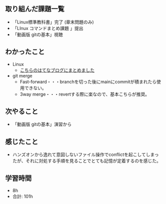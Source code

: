 ## 取り組んだ課題一覧
- 「Linux標準教科書」完了 (章末問題のみ)
- 「LInux コマンドまとめ課題 」提出
- 「動画版 gitの基本」視聴 
## わかったこと
- Linux 
    - [こちらのはてなブログにまとめました](https://yuki0224-1.hatenablog.com/entry/2024/08/19/190506?_gl=1*1nmwcnc*_gcl_au*NzYyMDcyMDg3LjE3MjM1OTk5NDk. "はてなブログ")
- git merge
    - Fast-forward・・・branchを切った後にmainにcommitが積まれたら使用できない。
    - 3way merge・・・revertする際に楽なので、基本こちらが推奨。

## 次やること
- 「動画版 gitの基本」演習から

## 感じたこと
 - ハンズオンから逸れて意図しないファイル操作でconflictを起こしてしまったが、それに対処する手順を見ることでとても記憶が定着するのを感じた。

## 学習時間
- 8h
- 合計: 101h